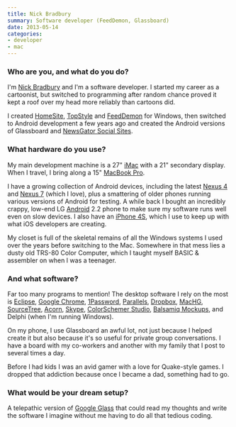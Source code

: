 ```yaml
---
title: Nick Bradbury
summary: Software developer (FeedDemon, Glassboard)
date: 2013-05-14
categories:
- developer
- mac
---
```


### Who are you, and what do you do?

I'm [Nick Bradbury](http://nick.typepad.com/ "Nick's website.") and I'm a software developer. I started my career as a cartoonist, but switched to programming after random chance proved it kept a roof over my head more reliably than cartoons did.

I created [HomeSite][], [TopStyle][] and [FeedDemon][] for Windows, then switched to Android development a few years ago and created the Android versions of Glassboard and [NewsGator Social Sites][social-sites-android].

### What hardware do you use?

My main development machine is a 27" [iMac][] with a 21" secondary display. When I travel, I bring along a 15" [MacBook Pro][macbook-pro]. 

I have a growing collection of Android devices, including the latest [Nexus 4][nexus-4] and [Nexus 7][nexus-7] (which I love), plus a smattering of older phones running various versions of Android for testing. A while back I bought an incredibly crappy, low-end LG [Android][] 2.2 phone to make sure my software runs well even on slow devices. I also have an [iPhone 4S][iphone-4s], which I use to keep up with what iOS developers are creating.

My closet is full of the skeletal remains of all the Windows systems I used over the years before switching to the Mac. Somewhere in that mess lies a dusty old TRS-80 Color Computer, which I taught myself BASIC & assembler on when I was a teenager.

### And what software?

Far too many programs to mention! The desktop software I rely on the most is [Eclipse][], [Google Chrome][chrome], [1Password][], [Parallels][parallels-desktop], [Dropbox][], [MacHG][], [SourceTree][], [Acorn][], [Skype][], [ColorSchemer Studio][colorschemer-studio], [Balsamiq Mockups][mockups], and Delphi (when I'm running Windows).

On my phone, I use Glassboard an awful lot, not just because I helped create it but also because it's so useful for private group conversations. I have a board with my co-workers and another with my family that I post to several times a day.

Before I had kids I was an avid gamer with a love for Quake-style games. I dropped that addiction because once I became a dad, something had to go.

### What would be your dream setup?

A telepathic version of [Google Glass][google-glass] that could read my thoughts and write the software I imagine without me having to do all that tedious coding.

[1password]: https://1password.com "Password management software for Mac OS X."
[acorn]: https://flyingmeat.com/acorn/ "An image editor for the Mac."
[android]: https://developers.google.com/android/?csw=1 "A mobile phone platform."
[chrome]: https://www.google.com/intl/en/chrome/browser/ "A WebKit-based browser, where each tab runs in its own thread."
[colorschemer-studio]: https://www.colorschemer.com/osx_info.php "A Mac tool for building colour palettes."
[dropbox]: https://www.dropbox.com/ "Online syncing and storage."
[eclipse]: https://www.eclipse.org/ "A flexible, open-source IDE."
[feeddemon]: https://en.wikipedia.org/wiki/FeedDemon "A feed reader for Windows."
[google-glass]: http://www.google.com/glass/start/ "Wearable computing eyeware."
[homesite]: https://en.wikipedia.org/wiki/Macromedia_HomeSite "A WYSIWYG HTML editor for Windows."
[imac]: https://www.apple.com/imac/ "An all-in-one computer."
[iphone-4s]: https://en.wikipedia.org/wiki/IPhone_4S "A smartphone."
[macbook-pro]: https://www.apple.com/macbook-pro/ "A laptop."
[machg]: http://jasonfharris.com/machg/ "A Mac GUI for the Mercurial revision control system."
[mockups]: https://balsamiq.com/products/mockups/ "Drawing-like mockup software."
[nexus-4]: https://en.wikipedia.org/wiki/Nexus_4 "An Android smartphone."
[nexus-7]: http://web.archive.org/web/20210205175044/http://www.google.com/nexus/ "An Android tablet."
[parallels-desktop]: https://www.parallels.com/products/desktop/ "A PC emulator for the Mac."
[skype]: https://www.skype.com/en/ "Voice and video chat software."
[social-sites-android]: http://web.archive.org/web/20190506092338/https://play.google.com/store/apps/details?id=com.newsgator.android.SocialSites "An Android client for Social Sites."
[sourcetree]: https://www.sourcetreeapp.com/ "A Mac GUI client for Git, Subversion and Mercurial."
[topstyle]: https://en.wikipedia.org/wiki/TopStyle "A CSS/HTML editor for Windows."
